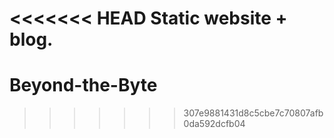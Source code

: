 <<<<<<< HEAD
Static website + blog.
=======
# Beyond-the-Byte
>>>>>>> 307e9881431d8c5cbe7c70807afb0da592dcfb04
